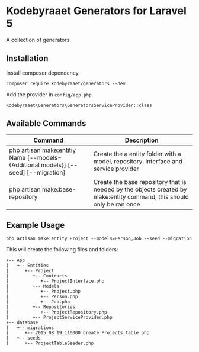 # Kodebyraaet Generators for Laravel 5

A collection of generators.

## Installation

Install composer dependency.

    composer require kodebyraaet/generators --dev

Add the provider in `config/app.php`.

    Kodebyraaet\Generators\GeneratorsServiceProvider::class

## Available Commands

| Command  | Description |
| ------------- | ------------- |
| php artisan make:entitiy Name [--models={Additional models}] [--seed] [--migration] | Create the a entity folder with a model, repository, interface and service provider |
| php artisan make:base-repository | Create the base repository that is needed by the objects created by make:entity command, this should only be ran once |

    
## Example Usage

    php artisan make:entity Project --models=Person,Job --seed --migration
    
  This will create the following files and folders:
  ``` 
  +-- App  
  |   +-- Entities
  |      +-- Project
  |         +-- Contracts
  |            +-- ProjectInterface.php
  |         +-- Models
  |            +-- Project.php
  |            +-- Person.php
  |            +-- Job.php
  |         +-- Repositories
  |            +-- ProjectRepository.php
  |         +-- ProjectServiceProvider.php
  +-- database
  |   +-- migrations
  |      +-- 2015_08_19_110000_Create_Projects_table.php
  |   +-- seeds
  |      +-- ProjectTableSeeder.php
  ```
